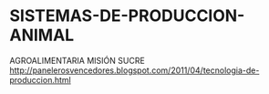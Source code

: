 # SISTEMAS-DE-PRODUCCION-ANIMAL
AGROALIMENTARIA MISIÓN SUCRE
http://panelerosvencedores.blogspot.com/2011/04/tecnologia-de-produccion.html
